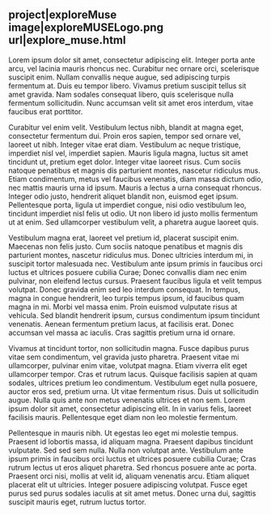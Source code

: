 project|exploreMuse
image|exploreMUSELogo.png
url|explore_muse.html
--
Lorem ipsum dolor sit amet, consectetur adipiscing elit. Integer porta ante arcu, vel lacinia mauris rhoncus nec. Curabitur nec ornare orci, scelerisque suscipit enim. Nullam convallis neque augue, sed adipiscing turpis fermentum at. Duis eu tempor libero. Vivamus pretium suscipit tellus sit amet gravida. Nam sodales consequat libero, quis scelerisque nulla fermentum sollicitudin. Nunc accumsan velit sit amet eros interdum, vitae faucibus erat porttitor.

Curabitur vel enim velit. Vestibulum lectus nibh, blandit at magna eget, consectetur fermentum dui. Proin eros sapien, tempor sed ornare vel, laoreet ut nibh. Integer vitae erat diam. Vestibulum ac neque tristique, imperdiet nisl vel, imperdiet sapien. Mauris ligula magna, luctus sit amet tincidunt ut, pretium eget dolor. Integer vitae laoreet risus. Cum sociis natoque penatibus et magnis dis parturient montes, nascetur ridiculus mus. Etiam condimentum, metus vel faucibus venenatis, diam massa dictum odio, nec mattis mauris urna id ipsum. Mauris a lectus a urna consequat rhoncus. Integer odio justo, hendrerit aliquet blandit non, euismod eget ipsum. Pellentesque porta, ligula ut imperdiet congue, nisi odio vestibulum leo, tincidunt imperdiet nisl felis ut odio. Ut non libero id justo mollis fermentum ut at enim. Sed ullamcorper vestibulum velit, a pharetra augue laoreet quis.

Vestibulum magna erat, laoreet vel pretium id, placerat suscipit enim. Maecenas non felis justo. Cum sociis natoque penatibus et magnis dis parturient montes, nascetur ridiculus mus. Donec ultricies interdum mi, in suscipit tortor malesuada nec. Vestibulum ante ipsum primis in faucibus orci luctus et ultrices posuere cubilia Curae; Donec convallis diam nec enim pulvinar, non eleifend lectus cursus. Praesent faucibus ligula et velit tempus volutpat. Donec gravida enim sed leo interdum consequat. In tempus, magna in congue hendrerit, leo turpis tempus ipsum, id faucibus quam magna in mi. Morbi vel massa enim. Proin euismod vulputate risus at vehicula. Sed blandit hendrerit ipsum, cursus condimentum ipsum tincidunt venenatis. Aenean fermentum pretium lacus, at facilisis erat. Donec accumsan vel massa ac iaculis. Cras sagittis pretium urna id ornare.

Vivamus at tincidunt tortor, non sollicitudin magna. Fusce dapibus purus vitae sem condimentum, vel gravida justo pharetra. Praesent vitae mi ullamcorper, pulvinar enim vitae, volutpat magna. Etiam viverra elit eget ullamcorper tempor. Cras et rutrum lacus. Quisque facilisis sapien at quam sodales, ultrices pretium leo condimentum. Vestibulum eget nulla posuere, auctor eros sed, pretium urna. Ut vitae fermentum risus. Duis ut sollicitudin augue. Nulla quis ante non metus venenatis ultrices et non sem. Lorem ipsum dolor sit amet, consectetur adipiscing elit. In in varius felis, laoreet facilisis mauris. Pellentesque eget diam non leo molestie fermentum.

Pellentesque in mauris nibh. Ut egestas leo eget mi molestie tempus. Praesent id lobortis massa, id aliquam magna. Praesent dapibus tincidunt vulputate. Sed sed sem nulla. Nulla non volutpat ante. Vestibulum ante ipsum primis in faucibus orci luctus et ultrices posuere cubilia Curae; Cras rutrum lectus ut eros aliquet pharetra. Sed rhoncus posuere ante ac porta. Praesent orci nisi, mollis at velit id, aliquam venenatis arcu. Etiam aliquet placerat elit ut ultricies. Integer posuere adipiscing volutpat. Fusce eget purus sed purus sodales iaculis at sit amet metus. Donec urna dui, sagittis suscipit mauris eget, rutrum luctus tortor.